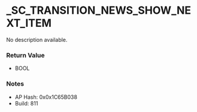 # _SC_TRANSITION_NEWS_SHOW_NEXT_ITEM

No description available.

### Return Value
* BOOL

### Notes
* AP Hash: 0x0x1C65B038
* Build: 811

